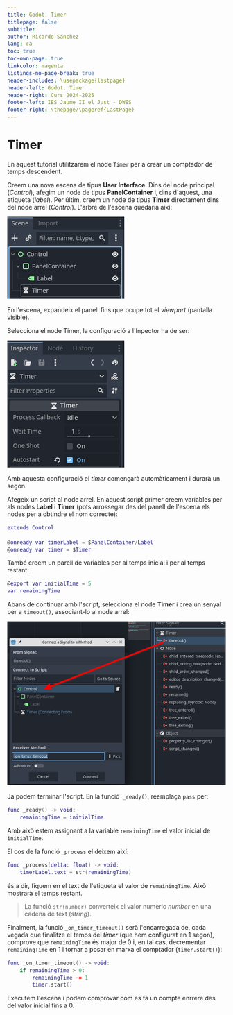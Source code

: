 ```yaml
---
title: Godot. Timer
titlepage: false
subtitle: 
author: Ricardo Sánchez
lang: ca
toc: true
toc-own-page: true
linkcolor: magenta
listings-no-page-break: true
header-includes: \usepackage{lastpage}
header-left: Godot. Timer
header-right: Curs 2024-2025
footer-left: IES Jaume II el Just - DWES
footer-right: \thepage/\pageref{LastPage}
---
```


# Timer

En aquest tutorial utilitzarem el node `Timer` per a crear un comptador de temps descendent.

Creem una nova escena de tipus **User Interface**. Dins del node principal (*Control*), afegim un node de tipus **PanelContainer** i, dins d'aquest, una etiqueta (*label*). Per últim, creem un node de tipus **Timer** directament dins del node arrel (*Control*). L'arbre de l'escena quedaria així:

![Escena amb Timer](images/timer1.png)

En l'escena, expandeix el panell fins que ocupe tot el *viewport* (pantalla visible).

Selecciona el node Timer, la configuració a l'Inpector ha de ser:

![Timer configuració](images/timer2.png)

Amb aquesta configuració el *timer* començarà automàticament i durarà un segon.

Afegeix un script al node arrel. En aquest script primer creem variables per als nodes **Label** i **Timer** (pots arrossegar des del panell de l'escena els nodes per a obtindre el nom correcte):

```lua
extends Control

@onready var timerLabel = $PanelContainer/Label
@onready var timer = $Timer
```

També creem un parell de variables per al temps inicial i per al temps restant:

```lua
@export var initialTime = 5
var remainingTime
```

Abans de continuar amb l'script, selecciona el node **Timer** i crea un senyal per a `timeout()`, associant-lo al node arrel:

![Senyal timeout](images/timer3.png)

Ja podem terminar l'script. En la funció` _ready()`, reemplaça `pass` per:

```lua
func _ready() -> void:
	remainingTime = initialTime
```

Amb això estem assignant a la variable `remainingTime` el valor inicial de `initialTime`.

El cos de la funció `_process` el deixem així:

```lua
func _process(delta: float) -> void:
	timerLabel.text = str(remainingTime)
```

és a dir, fiquem en el text de l'etiqueta el valor de `remainingTime`. Això mostrarà el temps restant.

> La funció `str(number)` converteix el valor numèric *number* en una cadena de text (*string*).

Finalment, la funció `_on_timer_timeout()` serà l'encarregada de, cada vegada que finalitze el temps del *timer* (que hem configurat en 1 segon), comprove que `remainingTime` és major de 0 i, en tal cas, decrementar `remainingTime` en 1 i tornar a posar en marxa el comptador (`timer.start()`):

```lua
func _on_timer_timeout() -> void:
	if remainingTime > 0:
		remainingTime -= 1
		timer.start()
```

Executem l'escena i podem comprovar com es fa un compte enrrere des del valor inicial fins a 0.